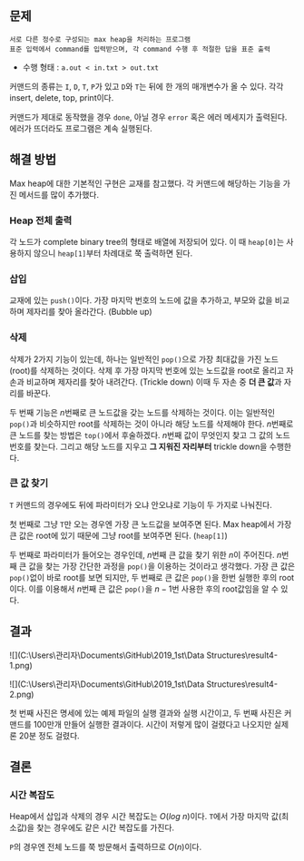 ## 문제

```
서로 다른 정수로 구성되는 max heap을 처리하는 프로그램
표준 입력에서 command를 입력받으며, 각 command 수행 후 적절한 답을 표준 출력
```

- 수행 형태 : `a.out < in.txt > out.txt`

커맨드의 종류는 `I`, `D`, `T`, `P`가 있고 `D`와 `T`는 뒤에 한 개의 매개변수가 올 수 있다. 각각 insert, delete, top, print이다.

커맨드가 제대로 동작했을 경우 `done`, 아닐 경우 `error` 혹은 에러 메세지가 출력된다. 에러가 뜨더라도 프로그램은 계속 실행된다.

## 해결 방법

Max heap에 대한 기본적인 구현은 교재를 참고했다. 각 커맨드에 해당하는 기능을 가진 메서드를 많이 추가했다.

### Heap 전체 출력

각 노드가 complete binary tree의 형태로 배열에 저장되어 있다. 이 때 `heap[0]`는 사용하지 않으니 `heap[1]`부터 차례대로 쭉 출력하면 된다.

### 삽입

교재에 있는 `push()`이다. 가장 마지막 번호의 노드에 값을 추가하고, 부모와 값을 비교하며 제자리를 찾아 올라간다. (Bubble up)

### 삭제

삭제가 2가지 기능이 있는데, 하나는 일반적인 `pop()`으로 가장 최대값을 가진 노드(root)를 삭제하는 것이다. 삭제 후 가장 마지막 번호에 있는 노드값을 root로 올리고 자손과 비교하며 제자리를 찾아 내려간다. (Trickle down) 이때 두 자손 중 **더 큰 값**과 자리를 바꾼다.

두 번째 기능은 $n$번째로 큰 노드값을 갖는 노드를 삭제하는 것이다. 이는 일반적인 `pop()`과 비슷하지만 root를 삭제하는 것이 아니라 해당 노드를 삭제해야 한다. $n$번째로 큰 노드를 찾는 방법은 `top()`에서 후술하겠다. $n$번째 값이 무엇인지 찾고 그 값의 노드 번호를 찾는다. 그리고 해당 노드를 지우고 **그 지워진 자리부터** trickle down을 수행한다.

### 큰 값 찾기

`T` 커맨드의 경우에도 뒤에 파라미터가 오냐 안오냐로 기능이 두 가지로 나눠진다.

첫 번째로 그냥 `T`만 오는 경우엔 가장 큰 노드값을 보여주면 된다. Max heap에서 가장 큰 값은 root에 있기 때문에 그냥 root를 보여주면 된다. (`heap[1]`)

두 번째로 파라미터가 들어오는 경우인데, $n$번째 큰 값을 찾기 위한 $n$이 주어진다. $n$번째 큰 값을 찾는 가장 간단한 과정을 `pop()`을 이용하는 것이라고 생각했다. 가장 큰 값은 `pop()`없이 바로 root를 보면 되지만, 두 번째로 큰 값은 `pop()`을 한번 실행한 후의 root이다. 이를 이용해서 $n$번째 큰 값은 `pop()`을 $n-1$번 사용한 후의 root값임을 알 수 있다.

<div style="page-break-after: always;"></div>

## 결과

![](C:\Users\관리자\Documents\GitHub\2019_1st\Data Structures\result4-1.png)

![](C:\Users\관리자\Documents\GitHub\2019_1st\Data Structures\result4-2.png)

첫 번째 사진은 명세에 있는 예제 파일의 실행 결과와 실행 시간이고, 두 번째 사진은 커맨드를 100만개 만들어 실행한 결과이다. 시간이 저렇게 많이 걸렸다고 나오지만 실제론 20분 정도 걸렸다.

## 결론

### 시간 복잡도

Heap에서 삽입과 삭제의 경우 시간 복잡도는 $O(log\ n)$이다. `T`에서 가장 마지막 값(최소값)을 찾는 경우에도 같은 시간 복잡도를 가진다.

`P`의 경우엔 전체 노드를 쭉 방문해서 출력하므로 $O(n)$이다.

